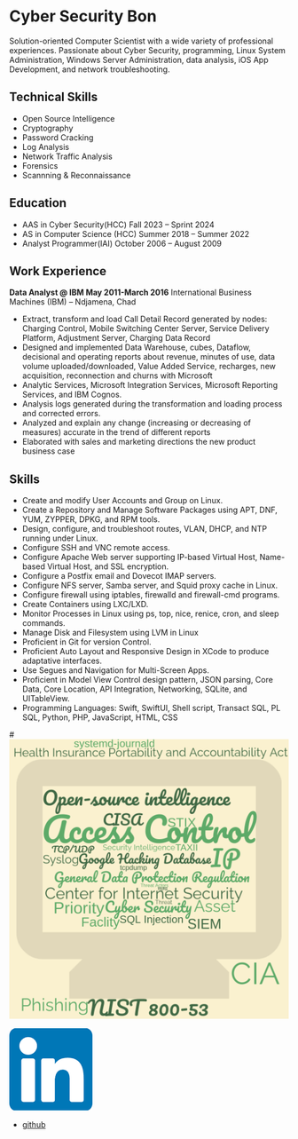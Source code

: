 # Cyber Security  Bon 

Solution-oriented Computer Scientist with a wide variety of professional experiences. Passionate about Cyber Security, programming, Linux System Administration, Windows Server Administration, data analysis, iOS App Development, and network troubleshooting.

## Technical Skills
* Open Source Intelligence
* Cryptography
* Password Cracking
* Log Analysis
* Network Traffic Analysis
* Forensics
* Scannning & Reconnaissance

## Education
* AAS in Cyber Security(HCC)             Fall 2023 – Sprint 2024
* AS in Computer Science (HCC)         Summer 2018 – Summer 2022
* Analyst Programmer(IAI)             October 2006 – August 2009

## Work Experience
**Data Analyst @ IBM May 2011-March 2016**
International Business Machines (IBM) – Ndjamena, Chad	
* Extract, transform and load Call Detail Record generated by nodes: Charging Control, Mobile Switching Center Server, Service Delivery Platform, Adjustment Server, Charging Data Record
* Designed and implemented Data Warehouse, cubes, Dataflow, decisional and operating reports about revenue, minutes of use, data volume uploaded/downloaded, Value Added Service, recharges, new acquisition, reconnection and churns with Microsoft
* Analytic Services, Microsoft Integration Services, Microsoft Reporting Services, and IBM Cognos.
* Analysis logs generated during the transformation and loading process and corrected errors.
* Analyzed and explain any change (increasing or decreasing of measures) accurate in the trend of different reports
* Elaborated with sales and marketing directions the new product business case 

## Skills
* Create and modify User Accounts and Group on Linux.
* Create a Repository and Manage Software Packages using APT, DNF, YUM, ZYPPER, DPKG, and RPM tools.
* Design, configure, and troubleshoot routes, VLAN, DHCP, and NTP running under Linux.
* Configure SSH and VNC remote access.
* Configure Apache Web server supporting IP-based Virtual Host, Name-based Virtual Host, and SSL encryption.
* Configure a Postfix email and Dovecot IMAP servers.
* Configure NFS server, Samba server, and Squid proxy cache in Linux.
* Configure firewall using iptables, firewalld and firewall-cmd programs.
* Create Containers using LXC/LXD.
* Monitor Processes in Linux using ps, top, nice, renice, cron, and sleep commands.
* Manage Disk and Filesystem using LVM in Linux
* Proficient in Git for version Control.
* Proficient Auto Layout and Responsive Design in XCode to produce adaptative interfaces.
* Use Segues and Navigation for Multi-Screen Apps.
* Proficient in Model View Control design pattern, JSON parsing, Core Data, Core Location, API Integration, Networking, SQLite, and UITableView.
* Programming Languages: Swift, SwiftUI, Shell script, Transact SQL, PL SQL, Python, PHP, JavaScript, HTML, CSS
    

#![Cyber Security](/download.png)

![alt text](/linked.png)

- [github](https://github.com/rolank/)
  
